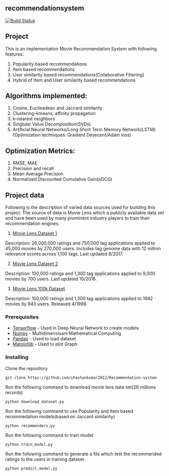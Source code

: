 ## recommendationsystem
[![Build Status](https://travis-ci.org/uwescience/recommendationsystem.svg?branch=master)](https://travis-ci.org/uwescience/recommendationsystem)

## Project

This is an implementation Movie Recommendation System with following features:
1. Popularity based recommendations
2. Item based recommendations
3. User similarity based recommendations(Collaborative Filtering)
4. Hybrid of Item and User similarity based recommendations

## Algorithms implemented:

1. Cosine, Euclieadean and Jaccard similarity
2. Clustering-kmeans, affinity propagation 
3. k-nearest neighbors
4. Singlular Value Decomposition(SVDs)
5. Artificial Neural Networks/Long Short Term Memory Network(LSTM) (Optimization techniques: Gradient Desecent/Adam loss)

## Optimization Metrics:
1. RMSE, MAE
2. Precision and recall
3. Mean Average Precision
4. Normalized Discounted Cumulative Gain(nDCG)


## Project data

Following is the description of varied data sources used for building this project. The source of data is Movie Lens which a publicly available data set and have been used by many prominent industry players to train their recommendation engines.

1. [Movie Lens Dataset 1](http://grouplens.org/datasets/movielens/latest/)

Description: 26,000,000 ratings and 750,000 tag applications applied to 45,000 movies by 270,000 users. Includes tag genome data with 12 million relevance scores across 1,100 tags. Last updated 8/2017.

2. [Movie Lens Dataset 2](http://grouplens.org/datasets/movielens/latest/)

Description: 100,000 ratings and 1,300 tag applications applied to 9,000 movies by 700 users. Last updated 10/2016.

3. [Movie Lens 100k Dataset](http://grouplens.org/datasets/movielens/100k/)

Description: 100,000 ratings and 1,300 tag applications applied to 1682 movies by 943 users. Released 4/1998.

### Prerequisites

* [Tensorflow](https://www.tensorflow.org/install/) - Used in Deep Neural Network to create models
* [Numpy](http://www.numpy.org/) - Multidimensioanl Mathematical Computing 
* [Pandas](http://pandas.pydata.org/pandas-docs/version/0.18.0/) - Used to load dataset
* [Matplotlib](https://matplotlib.org/contents.html) - Used to plot Graph


### Installing

Clone the repository

```
git clone https://github.com/shashankumar2812/Recommendation-system
```

Run the following command to download movie lens data set(26 millions records)

```
python download_dataset.py
```

Run the following command to use Popularity and Item based recommedation models(based on Jaccard similarity)

```
python recommenders.py
```

Run the following command to train model

```
python train_model.py
```

Run the following command to generate a file which test the recommended ratings to the users in training dataset.

```
python predict_model.py
```



